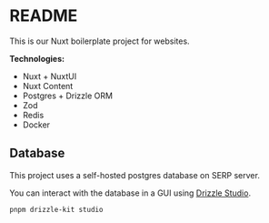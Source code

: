 # README

This is our Nuxt boilerplate project for websites.

**Technologies:**

- Nuxt + NuxtUI
- Nuxt Content
- Postgres + Drizzle ORM
- Zod
- Redis
- Docker

## Database

This project uses a self-hosted postgres database on SERP server. 

You can interact with the database in a GUI using [Drizzle Studio](https://orm.drizzle.team/drizzle-studio/overview#:~:text=Launch%20Drizzle%20Studio).



```zsh
pnpm drizzle-kit studio
```
